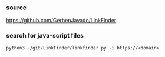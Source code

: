 ### source
https://github.com/GerbenJavado/LinkFinder  

### search for java-script files
```
python3 ~/git/LinkFinder/linkfinder.py -i https://<domain>
```

